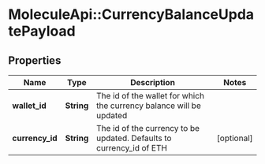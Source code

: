 # MoleculeApi::CurrencyBalanceUpdatePayload

## Properties
Name | Type | Description | Notes
------------ | ------------- | ------------- | -------------
**wallet_id** | **String** | The id of the wallet for which the currency balance will be updated | 
**currency_id** | **String** | The id of the currency to be updated. Defaults to currency_id of ETH | [optional] 


